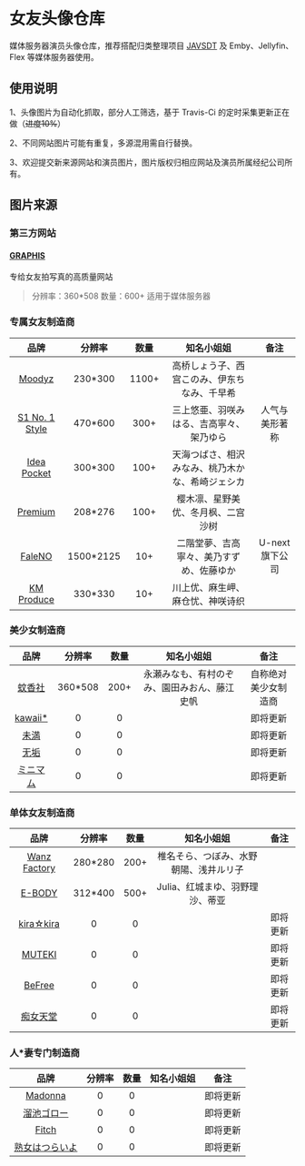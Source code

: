 # 女友头像仓库
媒体服务器演员头像仓库，推荐搭配归类整理项目 [JAVSDT](https://github.com/junerain123/javsdt "JAVSDT") 及 Emby、Jellyfin、Flex 等媒体服务器使用。

## 使用说明
1、头像图片为自动化抓取，部分人工筛选，基于 Travis-Ci 的定时采集更新正在做（~~进度10%~~）

2、不同网站图片可能有重复，多源混用需自行替换。

3、欢迎提交新来源网站和演员图片，图片版权归相应网站及演员所属经纪公司所有。

## 图片来源

### 第三方网站

#### [GRAPHIS](http://graphis.ne.jp/ "GRAPHIS")
专给女友拍写真的高质量网站

> 分辨率：360*508 数量：600+ 适用于媒体服务器

### 专属女友制造商
| 品牌 | 分辨率 |数量|知名小姐姐|备注|
| :----: | :----: | :----: | :----: | :----: |
| [Moodyz](https://www.moodyz.com/ "MOODYZ") | 230*300 |1100+|高桥しょう子、西宫このみ、伊东ちなみ、千早希||
| [S1 No. 1 Style](https://www.s1s1s1.com/ "S1 No. 1 Style") | 470*600 |300+|三上悠亜、羽咲みはる、吉高寧々、架乃ゆら|人气与美形著称|
| [Idea Pocket](https://www.ideapocket.com/ "Idea Pocket") | 300*300 |100+|天海つばさ、相沢みなみ、桃乃木かな、希崎ジェシカ||
| [Premium](http://www.premium-beauty.com/ "Premium") | 208*276 |100+|樱木凛、星野美优、冬月枫、二宫沙树||
| [FaleNO](https://faleno.jp/ "FaleNO") | 1500*2125 |10+|二階堂夢、吉高寧々、美乃すずめ、佐藤ゆか|U-next 旗下公司|
| [KM Produce](https://www.km-produce.com/ "KM Produce") | 330*330 |10+|川上优、麻生岬、麻仓忧、神咲诗织||

### 美少女制造商
| 品牌 | 分辨率 |数量|知名小姐姐|备注|
| :----: | :----: | :----: | :----: | :----: |
| [蚊香社](https://www.prestige-av.com/ "蚊香社") | 360*508|200+|永瀬みなも、有村のぞみ、園田みおん、藤江史帆|自称绝对美少女制造商|
| [kawaii*](https://www.kawaiikawaii.jp/ "kawaii*") | 0|0||即将更新|
| [未満](http://www.miman.jp/ "未満") | 0|0||即将更新|
| [无垢](http://www.muku.tv/ "无垢") | 0|0||即将更新|
| [ミニマム](https://www.minimum-av.com/ "ミニマム") | 0|0||即将更新|

### 单体女友制造商
| 品牌 | 分辨率 |数量|知名小姐姐|备注|
| :----: | :----: | :----: | :----: | :----: |
| [Wanz Factory](https://www.wanz-factory.com/ "Wanz Factory") | 280*280 |200+|椎名そら、つぼみ、水野朝陽、浅井ルリ子||
| [E-BODY](http://www.av-e-body.com/ "E-BODY") | 312*400 |500+|Julia、红城まゆ、羽野理沙、蒂亚||
| [kira☆kira](https://www.kirakira-av.com/ "kira☆kira") | 0|0||即将更新|
| [MUTEKI](https://www.mutekimuteki.com/ "MUTEKI") | 0|0||即将更新|
| [BeFree](https://www.befreebe.com/ "BeFree") | 0|0||即将更新|
| [痴女天堂](https://www.bi-av.com/ "痴女天堂") | 0|0||即将更新|

### 人*妻专门制造商
| 品牌 | 分辨率 |数量|知名小姐姐|备注|
| :----: | :----: | :----: | :----: | :----: |
| [Madonna](https://www.madonna-av.com/ "Madonna") | 0|0||即将更新|
| [溜池ゴロー](http://www.tameikegoro.jp/ "溜池ゴロー") | 0|0||即将更新|
| [Fitch](https://www.fitch-av.com/ "Fitch") | 0|0||即将更新|
| [熟女はつらいよ](http://tsuraiyo-av.com/ "熟女はつらいよ") | 0|0||即将更新|

